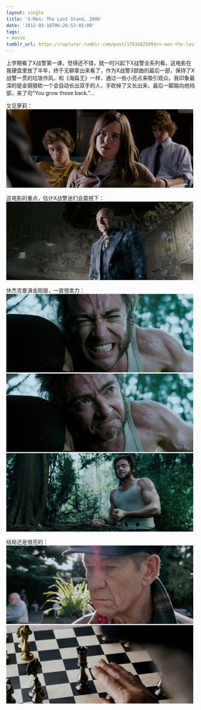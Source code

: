 ```yaml
---
layout: single
title: 'X-Men: The Last Stand, 2006'
date: '2012-02-18T06:26:53-05:00'
tags:
- movie
tumblr_url: https://rapturer.tumblr.com/post/17816825094/x-men-the-last-stand-2006
---
```

上学期看了X战警第一课，觉得还不错，就一时兴起下X战警全系列看。这电影在我硬盘里放了半年，终于无聊拿出来看了，作为X战警3部曲的最后一部，保持了X战警一贯的垃圾作风，和《海扁王》一样，通过一些小亮点来吸引观众。我印象最深的是金钢狼砍一个会自动长出双手的人，手砍掉了又长出来，最后一脚踹向他裆部，来了句“You grow those back.”…

又见萝莉： ![](/assets/img/tumblr_lzl67wbkob1r0cnr9.jpg)

这电影的重点，估计X战警迷们会震撼下： ![](/assets/img/tumblr_lzl695z2xq1r0cnr9.jpg)

休杰克曼演金刚狼，一直很卖力： ![](/assets/img/tumblr_lzl6aggqff1r0cnr9.jpg) ![](/assets/img/tumblr_lzl6aodtn51r0cnr9.jpg) ![](/assets/img/tumblr_lzl6b0cjcx1r0cnr9.jpg)

结局还是很亮的： ![](/assets/img/tumblr_lzl6ebrj6b1r0cnr9.jpg) ![](/assets/img/tumblr_lzl6eihglm1r0cnr9.jpg)

